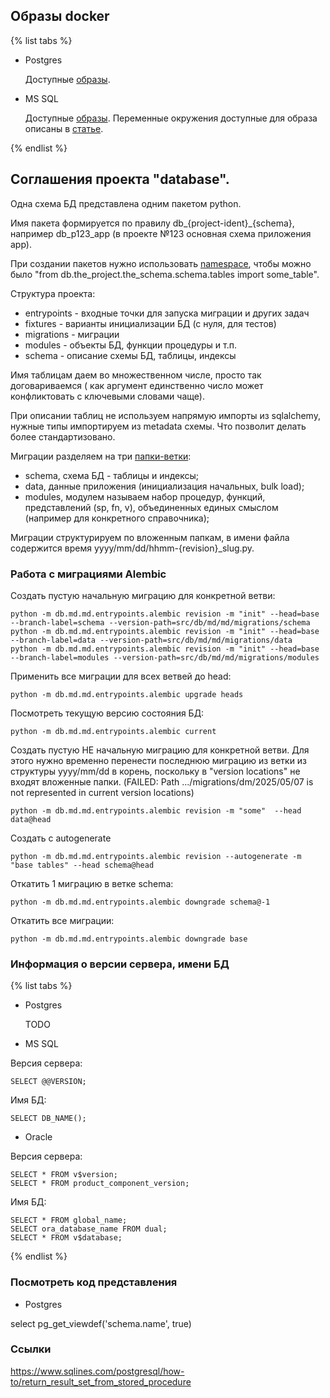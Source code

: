 ## Образы docker

{% list tabs %}

- Postgres

  Доступные [образы](https://hub.docker.com/_/postgres/tags).

- MS SQL

  Доступные [образы](https://mcr.microsoft.com/v2/mssql/server/tags/list).
  Переменные окружения доступные для образа описаны в [статье](https://learn.microsoft.com/ru-ru/sql/linux/sql-server-linux-configure-environment-variables?view=sql-server-linux-ver15).

{% endlist %}

## Соглашения проекта "database".

Одна схема БД представлена одним пакетом python.

Имя пакета формируется по правилу db_{project-ident}_{schema},
например db_p123_app (в проекте №123 основная схема приложения app).

При создании пакетов нужно использовать [namespace](https://packaging.python.org/en/latest/guides/packaging-namespace-packages/),
чтобы можно было "from db.the_project.the_schema.schema.tables import some_table".

Структура проекта:
  - entrypoints - входные точки для запуска миграции и других задач
  - fixtures - варианты инициализации БД (с нуля, для тестов)
  - migrations - миграции
  - modules - объекты БД, функции процедуры и т.п.
  - schema - описание схемы БД, таблицы, индексы

Имя таблицам даем во множественном числе, просто так договариваемся (
как аргумент единственно число может конфликтовать с ключевыми словами чаще).

При описании таблиц не используем напрямую импорты из sqlalchemy, нужные типы
импортируем из metadata схемы. Что позволит делать более стандартизовано.

Миграции разделяем на три [папки-ветки](https://alembic.sqlalchemy.org/en/latest/branches.html):
  - schema, схема БД - таблицы и индексы;
  - data, данные приложения (инициализация начальных, bulk load);
  - modules, модулем называем набор процедур, функций, представлений (sp, fn,
v), объединенных единых смыслом (например для конкретного справочника);

Миграции структурируем по вложенным папкам, в имени файла содержится время
yyyy/mm/dd/hhmm-{revision}_slug.py.


### Работа с миграциями Alembic

Создать пустую начальную миграцию для конкретной ветви:
```
python -m db.md.md.entrypoints.alembic revision -m "init" --head=base --branch-label=schema --version-path=src/db/md/md/migrations/schema
python -m db.md.md.entrypoints.alembic revision -m "init" --head=base --branch-label=data --version-path=src/db/md/md/migrations/data
python -m db.md.md.entrypoints.alembic revision -m "init" --head=base --branch-label=modules --version-path=src/db/md/md/migrations/modules
```

Применить все миграции для всех ветвей до head:
```
python -m db.md.md.entrypoints.alembic upgrade heads
```

Посмотреть текущую версию состояния БД:
```
python -m db.md.md.entrypoints.alembic current
```

Создать пустую НЕ начальную миграцию для конкретной ветви. Для этого нужно
временно перенести последнюю миграцию из ветки из структуры yyyy/mm/dd в корень,
поскольку в "version locations" не входят вложенные папки.
(FAILED: Path .../migrations/dm/2025/05/07 is not represented in current version locations)
```
python -m db.md.md.entrypoints.alembic revision -m "some"  --head data@head
```

Создать с autogenerate
```
python -m db.md.md.entrypoints.alembic revision --autogenerate -m "base tables" --head schema@head
```

Откатить 1 миграцию в ветке schema:
```
python -m db.md.md.entrypoints.alembic downgrade schema@-1
```

Откатить все миграции:
```
python -m db.md.md.entrypoints.alembic downgrade base
```

### Информация о версии сервера, имени БД

{% list tabs %}

- Postgres

  TODO

- MS SQL

Версия сервера:
```
SELECT @@VERSION;
```

Имя БД:
```
SELECT DB_NAME();
```

- Oracle

Версия сервера:
```
SELECT * FROM v$version;
SELECT * FROM product_component_version;
```

Имя БД:
```
SELECT * FROM global_name;
SELECT ora_database_name FROM dual;
SELECT * FROM v$database;
```

{% endlist %}


### Посмотреть код представления 


- Postgres
  
 select pg_get_viewdef('schema.name', true)
 



### Ссылки

https://www.sqlines.com/postgresql/how-to/return_result_set_from_stored_procedure